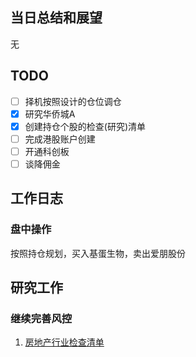 ## 当日总结和展望

无

## TODO

- [ ] 择机按照设计的仓位调仓
- [x] 研究华侨城A
- [x] 创建持仓个股的检查(研究)清单
- [ ] 完成港股账户创建
- [ ] 开通科创板
- [ ] 谈降佣金

## 工作日志

### 盘中操作

按照持仓规划，买入基蛋生物，卖出爱朋股份

## 研究工作

### 继续完善风控

1. [房地产行业检查清单](/{{config.base_url}}/投资框架/成长价值投资一号/风险控制/行业风控/房地产/检查清单)



